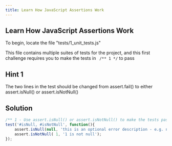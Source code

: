 ```yaml
---
title: Learn How JavaScript Assertions Work
---
```

## Learn How JavaScript Assertions Work

To begin, locate the file "tests/1_unit_tests.js"

This file contains multiple suites of tests for the project, and this first challenge requires you to make the tests in ``` /** 1 */``` to pass

## Hint 1

The two lines in the test should be changed from assert.fail() to either assert.isNull() or assert.isNotNull()

## Solution

```js
/** 1 - Use assert.isNull() or assert.isNotNull() to make the tests pass. **/
test('#isNull, #isNotNull', function(){
    assert.isNull(null, 'this is an optional error description - e.g. null is null');
    assert.isNotNull( 1, '1 is not null');
});
```
